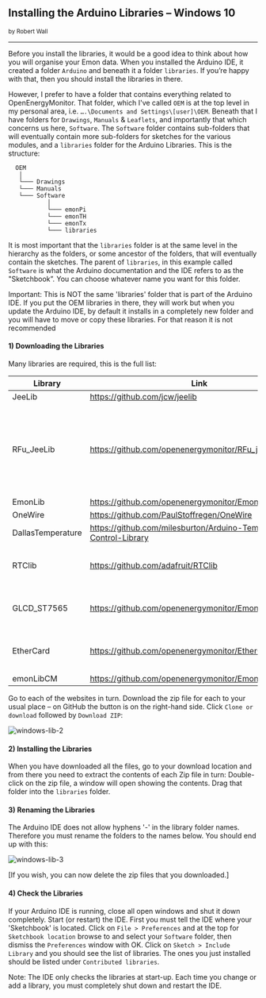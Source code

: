 ## Installing the Arduino Libraries – Windows 10
<small>by Robert Wall</small>
***

Before you install the libraries, it would be a good idea to think about how you will organise your
Emon data. When you installed the Arduino IDE, it created a folder `Arduino` and beneath it a
folder `libraries`. If you’re happy with that, then you should install the libraries in there.

However, I prefer to have a folder that contains everything related to OpenEnergyMonitor. That
folder, which I've called `OEM` is at the top level in my personal area, i.e. `….\Documents and Settings\[user]\OEM`.
Beneath that I have folders for `Drawings`, `Manuals` & `Leaflets`, and
importantly that which concerns us here, `Software`. The `Software` folder contains sub-folders that
will eventually contain more sub-folders for sketches for the various modules, and a `libraries` folder
for the Arduino Libraries. This is the structure:

```
  OEM
   │
   └─── Drawings
   └─── Manuals
   └─── Software
           │
           └─── emonPi
           └─── emonTH
           └─── emonTx
           └─── libraries

```

It is most important that the `libraries` folder is at the same level in the hierarchy as the folders, or
some ancestor of the folders, that will eventually contain the sketches. The parent of `libraries`, in
this example called `Software` is what the Arduino documentation and the IDE refers to as the
"Sketchbook”. You can choose whatever name you want for this folder.

<div class="note">

<p>Important: This is NOT the same 'libraries' folder that is part of the Arduino IDE. If you put
the OEM libraries in there, they will work but when you update the Arduino IDE, by default it
installs in a completely new folder and you will have to move or copy these libraries. For that
reason it is not recommended</p>

</div>

#### 1) Downloading the Libraries

Many libraries are required, this is the full list:

| Library            | Link                                                               | Notes |
|--------------------|--------------------------------------------------------------------|-------|
| JeeLib             | https://github.com/jcw/jeelib                                      |       |
| RFu_JeeLib         | https://github.com/openenergymonitor/RFu_jeelib                    | Only required for emonTx V3.2 and emonTH V1.4 using the RFu328 module.    |
| EmonLib            | https://github.com/openenergymonitor/EmonLib                       |       |
| OneWire            | https://github.com/PaulStoffregen/OneWire                          |       |
| DallasTemperature  | https://github.com/milesburton/Arduino-Temperature-Control-Library |       |
| RTClib             | https://github.com/adafruit/RTClib                                 | Only required for EmonGLCD   |
| GLCD_ST7565        | https://github.com/openenergymonitor/EmonGLCDlib                   | Only required for EmonGLCD   |
| EtherCard          | https://github.com/openenergymonitor/EtherCardOct2012              | Only required for NanodeRF   |
| emonLibCM          | https://github.com/openenergymonitor/EmonLibCM                     |       |

Go to each of the websites in turn. Download the zip file for each to your usual place – on GitHub
the button is on the right-hand side. Click `Clone or download` followed by `Download ZIP`:

![windows-lib-2](files/windowslib2.png)

#### 2) Installing the Libraries

When you have downloaded all the files, go to your download location and from there you need to
extract the contents of each Zip file in turn: Double-click on the zip file, a window will open
showing the contents. Drag that folder into the `libraries` folder.

#### 3) Renaming the Libraries

The Arduino IDE does not allow hyphens '-' in the library folder names. Therefore you must rename
the folders to the names below. You should end up with this:

![windows-lib-3](files/windowslib3.png)

[If you wish, you can now delete the zip files that you downloaded.]

#### 4) Check the Libraries

If your Arduino IDE is running, close all open windows and shut it down completely. Start (or
restart) the IDE. First you must tell the IDE where your 'Sketchbook' is located. Click on `File > Preferences`
and at the top for `Sketchbook location` browse to and select your `Software` folder,
then dismiss the `Preferences` window with OK. Click on `Sketch > Include Library` and you should
see the list of libraries. The ones you just installed should be listed under `Contributed libraries`.

<div class="note">

<p>Note: The IDE only checks the libraries at start-up. Each time you change or add a library, you
must completely shut down and restart the IDE.</p>

</div>
